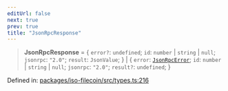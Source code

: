 ```yaml
---
editUrl: false
next: true
prev: true
title: "JsonRpcResponse"
---
```


> **JsonRpcResponse** = \{ `error?`: `undefined`; `id`: `number` \| `string` \| `null`; `jsonrpc`: `"2.0"`; `result`: `JsonValue`; \} \| \{ `error`: [`JsonRpcError`](/api/iso-filecoin/types/interfaces/jsonrpcerror/); `id`: `number` \| `string` \| `null`; `jsonrpc`: `"2.0"`; `result?`: `undefined`; \}

Defined in: [packages/iso-filecoin/src/types.ts:216](https://github.com/hugomrdias/filecoin/blob/main/packages/iso-filecoin/src/types.ts#L216)
